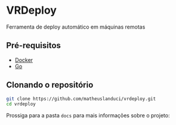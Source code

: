 # VRDeploy

Ferramenta de deploy automático em máquinas remotas

## Pré-requisitos

- [Docker](https://www.docker.com/get-started)
- [Go](https://go.dev/dl/)

## Clonando o repositório

```bash
git clone https://github.com/matheuslanduci/vrdeploy.git
cd vrdeploy
```

Prossiga para a pasta `docs` para mais informações sobre o projeto:
